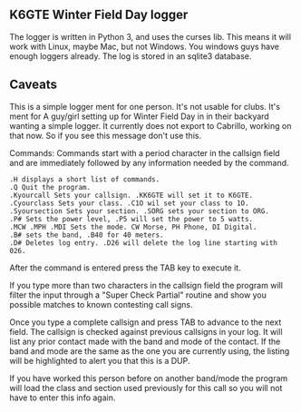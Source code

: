 ## K6GTE Winter Field Day logger

The logger is written in Python 3, and uses the curses lib. This means it will work with Linux,
maybe Mac, but not Windows. You windows guys have enough loggers already. The log is stored in an
sqlite3 database.

## Caveats
This is a simple logger ment for one person. It's not usable for clubs. It's
ment for A guy/girl setting up for Winter Field Day in in their backyard wanting
a simple logger.
It currently does not export to Cabrillo, working on that now. So if you see
this message don't use this.

Commands:
Commands start with a period character in the callsign field and are immediately followed by any
information needed by the command.

```
.H displays a short list of commands.
.Q Quit the program.
.Kyourcall Sets your callsign. .KK6GTE will set it to K6GTE.
.Cyourclass Sets your class. .C1O wil set your class to 1O.
.Syoursection Sets your section. .SORG sets your section to ORG.
.P# Sets the power level, .P5 will set the power to 5 watts.
.MCW .MPH .MDI Sets the mode. CW Morse, PH Phone, DI Digital.
.B# sets the band, .B40 for 40 meters.
.D# Deletes log entry. .D26 will delete the log line starting with 026.
```

After the command is entered press the TAB key to execute it.

If you type more than two characters in the callsign field the program will filter the input through a
"Super Check Partial" routine and show you possible matches to known contesting call signs.

Once you type a complete callsign and press TAB to advance to the next field. The callsign is checked
against previous callsigns in your log. It will list any prior contact made with the band and mode of
the contact. If the band and mode are the same as the one you are currently using, the listing will be
highlighted to alert you that this is a DUP.

If you have worked this person before on another band/mode the program will load the class and section
used previously for this call so you will not have to enter this info again.
